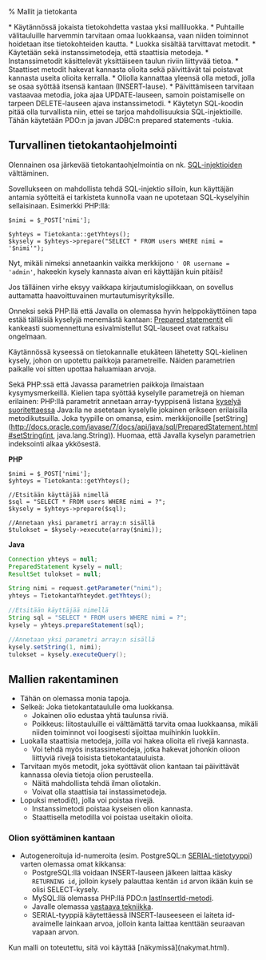 % Mallit ja tietokanta
<!-- order: 3 -->

<wip />

<summary>
* Käytännössä jokaista tietokohdetta vastaa yksi malliluokka.
    * Puhtaille välitauluille harvemmin tarvitaan omaa luokkaansa, vaan niiden toiminnot hoidetaan itse tietokohteiden kautta.
    * Luokka sisältää tarvittavat metodit.
    * Käytetään sekä instanssimetodeja, että staattisia metodeja.
        * Instanssimetodit käsittelevät yksittäiseen taulun riviin liittyvää tietoa.
        * Staattiset metodit hakevat kannasta olioita sekä päivittävät tai poistavat kannasta useita olioita kerralla.
        * Oliolla kannattaa yleensä olla metodi, jolla se osaa syöttää itsensä kantaan (INSERT-lause).
        * Päivittämiseen tarvitaan vastaavaa metodia, joka ajaa UPDATE-lauseen, samoin poistamiselle on tarpeen DELETE-lauseen ajava instanssimetodi.
* Käytetyn SQL-koodin pitää olla turvallista niin, ettei se tarjoa mahdollisuuksia SQL-injektioille. Tähän käytetään PDO:n ja javan JDBC:n prepared statements -tukia.

</summary>

## Turvallinen tietokantaohjelmointi

Olennainen osa järkevää tietokantaohjelmointia
on nk. [SQL-injektioiden](http://fi.wikipedia.org/wiki/SQL-injektio) välttäminen.

Sovellukseen on mahdollista tehdä SQL-injektio silloin, kun käyttäjän
antamia syötteitä ei tarkisteta kunnolla vaan ne upotetaan SQL-kyselyihin sellaisinaan.
Esimerkki PHP:llä:

~~~inlinephp
$nimi = $_POST['nimi'];

$yhteys = Tietokanta::getYhteys();
$kysely = $yhteys->prepare("SELECT * FROM users WHERE nimi = '$nimi'");
~~~

Nyt, mikäli nimeksi annetaankin vaikka merkkijono `' OR username = 'admin'`,
hakeekin kysely kannasta aivan eri käyttäjän kuin pitäisi!

Jos tälläinen virhe eksyy vaikkapa kirjautumislogiikkaan, on sovellus auttamatta haavoittuvainen murtautumisyrityksille.

Onneksi sekä PHP:llä että Javalla on olemassa hyvin helppokäyttöinen tapa
estää tälläisiä kyselyjä menemästä kantaan:
[Prepared statementit](http://en.wikipedia.org/wiki/Prepared_statement)
eli kankeasti suomennettuna esivalmistellut SQL-lauseet 
ovat ratkaisu ongelmaan.

Käytännössä kyseessä on tietokannalle etukäteen lähetetty 
SQL-kielinen kysely, johon on upotettu paikkoja parametreille.
Näiden parametrien paikalle voi sitten upottaa haluamiaan arvoja.

Sekä PHP:ssä että Javassa parametrien paikkoja ilmaistaan kysymysmerkeillä.
Kielien tapa syöttää kyselylle parametrejä on hieman erilainen:
PHP:llä parametrit annetaan array-tyyppisenä listana [kyselyä suoritettaessa](http://php.net/manual/en/pdostatement.execute.php)
Java:lla ne asetetaan kyselylle jokainen erikseen erilaisilla metodikutsuilla. Joka tyypille on omansa, esim. merkkijonoille
[setString](http://docs.oracle.com/javase/7/docs/api/java/sql/PreparedStatement.html#setString(int, java.lang.String)).
Huomaa, että Javalla kyselyn parametrien indeksointi alkaa ykkösestä.

<sidebyside>
<column>

**PHP** 

~~~inlinephp
$nimi = $_POST['nimi'];
$yhteys = Tietokanta::getYhteys();

//Etsitään käyttäjää nimellä
$sql = "SELECT * FROM users WHERE nimi = ?";
$kysely = $yhteys->prepare($sql);

//Annetaan yksi parametri array:n sisällä
$tulokset = $kysely->execute(array($nimi));
~~~

</column>
<column>

**Java** 

~~~java
Connection yhteys = null;
PreparedStatement kysely = null;
ResultSet tulokset = null;

String nimi = request.getParameter("nimi");
yhteys = TietokantaYhteydet.getYhteys();

//Etsitään käyttäjää nimellä
String sql = "SELECT * FROM users WHERE nimi = ?";
kysely = yhteys.prepareStatement(sql);

//Annetaan yksi parametri array:n sisällä
kysely.setString(1, nimi);
tulokset = kysely.executeQuery();
~~~

</column>
</sidebyside>

## Mallien rakentaminen

* Tähän on olemassa monia tapoja.
* Selkeä: Joka tietokantataululle oma luokkansa.
    * Jokainen olio edustaa yhtä taulunsa riviä.
    * Poikkeus: liitostauluille ei välttämättä tarvita omaa luokkaansa, mikäli niiden toiminnot voi loogisesti sijoittaa muihinkin luokkiin.
* Luokalla staattisia metodeja, joilla voi hakea olioita eli rivejä kannasta.
    * Voi tehdä myös instassimetodeja, jotka hakevat johonkin olioon liittyviä rivejä toisista tietokantatauluista.
* Tarvitaan myös metodit, joka syöttävät olion kantaan tai päivittävät kannassa olevia tietoja olion perusteella.
    * Näitä mahdollista tehdä ilman oliotakin.
    * Voivat olla staattisia tai instassimetodeja.
* Lopuksi metodi(t), jolla voi poistaa rivejä.
    * Instanssimetodi poistaa kyseisen olion kannasta.
    * Staattisella metodilla voi poistaa useitakin olioita.

### Olion syöttäminen kantaan

* Autogeneroituja id-numeroita (esim. PostgreSQL:n [SERIAL-tietotyyppi](http://www.postgresql.org/docs/9.2/static/datatype-numeric.html#DATATYPE-SERIAL)) varten
olemassa omat kikkansa:
    * PostgreSQL:llä voidaan INSERT-lauseen jälkeen laittaa käsky `RETURNING id`, jolloin kysely palauttaa kentän `id` arvon ikään kuin se olisi SELECT-kysely.
    * MySQL:llä olemassa PHP:llä PDO:n [lastInsertId-metodi](http://php.net/manual/en/pdo.lastinsertid.php).
    * Javalle olemassa [vastaava tekniikka](http://www.technicalkeeda.com/details/how-to-get-mysql-auto-increment-key-value-using-java-jdbc).
    * SERIAL-tyyppiä käytettäessä INSERT-lauseeseen ei laiteta id-avaimelle lainkaan arvoa, jolloin kanta laittaa kenttään seuraavan vapaan arvon.


<next>
Kun malli on toteutettu, sitä voi käyttää [näkymissä](nakymat.html).
</next>
